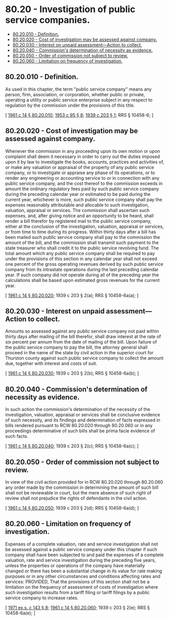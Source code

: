 # 80.20 - Investigation of public service companies.
* [80.20.010 - Definition.](#8020010---definition)
* [80.20.020 - Cost of investigation may be assessed against company.](#8020020---cost-of-investigation-may-be-assessed-against-company)
* [80.20.030 - Interest on unpaid assessment—Action to collect.](#8020030---interest-on-unpaid-assessmentaction-to-collect)
* [80.20.040 - Commission's determination of necessity as evidence.](#8020040---commissions-determination-of-necessity-as-evidence)
* [80.20.050 - Order of commission not subject to review.](#8020050---order-of-commission-not-subject-to-review)
* [80.20.060 - Limitation on frequency of investigation.](#8020060---limitation-on-frequency-of-investigation)
## 80.20.010 - Definition.
As used in this chapter, the term "public service company" means any person, firm, association, or corporation, whether public or private, operating a utility or public service enterprise subject in any respect to regulation by the commission under the provisions of this title.

\[ [1961 c 14 § 80.20.010](http://leg.wa.gov/CodeReviser/documents/sessionlaw/1961c14.pdf?cite=1961%20c%2014%20§%2080.20.010); [1953 c 95 § 8](http://leg.wa.gov/CodeReviser/documents/sessionlaw/1953c95.pdf?cite=1953%20c%2095%20§%208); [1939 c 203 § 1](http://leg.wa.gov/CodeReviser/documents/sessionlaw/1939c203.pdf?cite=1939%20c%20203%20§%201); RRS § 10458-6; \]

## 80.20.020 - Cost of investigation may be assessed against company.
Whenever the commission in any proceeding upon its own motion or upon complaint shall deem it necessary in order to carry out the duties imposed upon it by law to investigate the books, accounts, practices and activities of, or make any valuation or appraisal of the property of any public service company, or to investigate or appraise any phase of its operations, or to render any engineering or accounting service to or in connection with any public service company, and the cost thereof to the commission exceeds in amount the ordinary regulatory fees paid by such public service company during the preceding calendar year or estimated to be paid during the current year, whichever is more, such public service company shall pay the expenses reasonably attributable and allocable to such investigation, valuation, appraisal or services. The commission shall ascertain such expenses, and, after giving notice and an opportunity to be heard, shall render a bill therefor by registered mail to the public service company, either at the conclusion of the investigation, valuation, appraisal or services, or from time to time during its progress. Within thirty days after a bill has been mailed such public service company shall pay to the commission the amount of the bill, and the commission shall transmit such payment to the state treasurer who shall credit it to the public service revolving fund. The total amount which any public service company shall be required to pay under the provisions of this section in any calendar year shall not exceed one percent of the gross operating revenues derived by such public service company from its intrastate operations during the last preceding calendar year. If such company did not operate during all of the preceding year the calculations shall be based upon estimated gross revenues for the current year.

\[ [1961 c 14 § 80.20.020](http://leg.wa.gov/CodeReviser/documents/sessionlaw/1961c14.pdf?cite=1961%20c%2014%20§%2080.20.020); 1939 c 203 § 2(a); RRS § 10458-6a(a); \]

## 80.20.030 - Interest on unpaid assessment—Action to collect.
Amounts so assessed against any public service company not paid within thirty days after mailing of the bill therefor, shall draw interest at the rate of six percent per annum from the date of mailing of the bill. Upon failure of the public service company to pay the bill, the attorney general shall proceed in the name of the state by civil action in the superior court for Thurston county against such public service company to collect the amount due, together with interest and costs of suit.

\[ [1961 c 14 § 80.20.030](http://leg.wa.gov/CodeReviser/documents/sessionlaw/1961c14.pdf?cite=1961%20c%2014%20§%2080.20.030); 1939 c 203 § 2(b); RRS § 10458-6a(b); \]

## 80.20.040 - Commission's determination of necessity as evidence.
In such action the commission's determination of the necessity of the investigation, valuation, appraisal or services shall be conclusive evidence of such necessity, and its findings and determination of facts expressed in bills rendered pursuant to RCW 80.20.020 through 80.20.060 or in any proceedings determinative of such bills shall be prima facie evidence of such facts.

\[ [1961 c 14 § 80.20.040](http://leg.wa.gov/CodeReviser/documents/sessionlaw/1961c14.pdf?cite=1961%20c%2014%20§%2080.20.040); 1939 c 203 § 2(c); RRS § 10458-6a(c); \]

## 80.20.050 - Order of commission not subject to review.
In view of the civil action provided for in RCW 80.20.020 through 80.20.060 any order made by the commission in determining the amount of such bill shall not be reviewable in court, but the mere absence of such right of review shall not prejudice the rights of defendants in the civil action.

\[ [1961 c 14 § 80.20.050](http://leg.wa.gov/CodeReviser/documents/sessionlaw/1961c14.pdf?cite=1961%20c%2014%20§%2080.20.050); 1939 c 203 § 2(d); RRS § 10458-6a(d); \]

## 80.20.060 - Limitation on frequency of investigation.
Expenses of a complete valuation, rate and service investigation shall not be assessed against a public service company under this chapter if such company shall have been subjected to and paid the expenses of a complete valuation, rate and service investigation during the preceding five years, unless the properties or operations of the company have materially changed or there has been a substantial change in its value for rate making purposes or in any other circumstances and conditions affecting rates and services: PROVIDED, That the provisions of this section shall not be a limitation on the frequency of assessment of costs of investigation where such investigation results from a tariff filing or tariff filings by a public service company to increase rates.

\[ [1971 ex.s. c 143 § 8](http://leg.wa.gov/CodeReviser/documents/sessionlaw/1971ex1c143.pdf?cite=1971%20ex.s.%20c%20143%20§%208); [1961 c 14 § 80.20.060](http://leg.wa.gov/CodeReviser/documents/sessionlaw/1961c14.pdf?cite=1961%20c%2014%20§%2080.20.060); 1939 c 203 § 2(e); RRS § 10458-6a(e); \]

